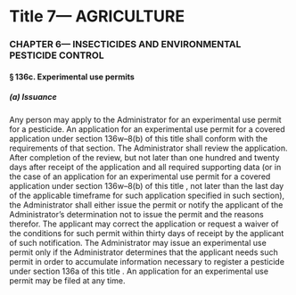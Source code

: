 
# Title 7— AGRICULTURE
### CHAPTER 6— INSECTICIDES AND ENVIRONMENTAL PESTICIDE CONTROL
#### § 136c. Experimental use permits
##### (a) Issuance

Any person may apply to the Administrator for an experimental use permit for a pesticide. An application for an experimental use permit for a covered application under section 136w–8(b) of this title shall conform with the requirements of that section. The Administrator shall review the application. After completion of the review, but not later than one hundred and twenty days after receipt of the application and all required supporting data (or in the case of an application for an experimental use permit for a covered application under section 136w–8(b) of this title , not later than the last day of the applicable timeframe for such application specified in such section), the Administrator shall either issue the permit or notify the applicant of the Administrator’s determination not to issue the permit and the reasons therefor. The applicant may correct the application or request a waiver of the conditions for such permit within thirty days of receipt by the applicant of such notification. The Administrator may issue an experimental use permit only if the Administrator determines that the applicant needs such permit in order to accumulate information necessary to register a pesticide under section 136a of this title . An application for an experimental use permit may be filed at any time.
